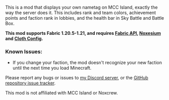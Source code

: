 This is a mod that displays your own nametag on MCC Island, exactly the way the server does it. This includes rank and team colors, achievement points and faction rank in lobbies, and the health bar in Sky Battle and Battle Box. 

**This mod supports Fabric 1.20.5-1.21, and requires [Fabric API](https://modrinth.com/mod/fabric-api), [Noxesium](https://modrinth.com/mod/noxesium) and [Cloth Config](https://modrinth.com/mod/cloth-config).**

### Known Issues:
- If you change your faction, the mod doesn't recognize your new faction until the next time you load Minecraft.

Please report any bugs or issues to [my Discord server](https://discord.gg/4XyWdWzRrU), or the [GitHub repository issue tracker](https://github.com/anastarawneh/MCCINametagMod/issues).

This mod is not affiliated with MCC Island or Noxcrew.
